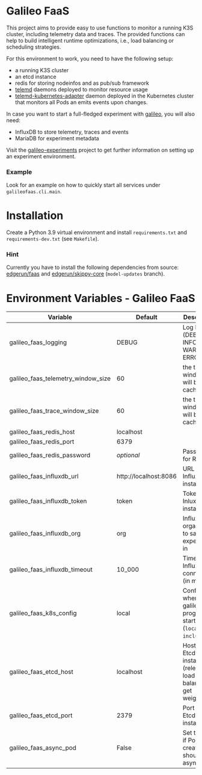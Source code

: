 # Galileo FaaS

This project aims to provide easy to use functions to monitor a running K3S cluster, including telemetry data and
traces. The provided functions can help to build intelligent runtime optimizations, i.e., load balancing or scheduling
strategies.

For this environment to work, you need to have the following setup:

* a running K3S cluster
* an etcd instance
* redis for storing nodeinfos and as pub/sub framework
* [telemd](https://github.com/edgerun/telemd/) daemons deployed to monitor resource usage
* [telemd-kubernetes-adapter](https://github.com/edgerun/telemd-kubernetes-adapter) daemon deployed in the Kubernetes
  cluster that monitors all Pods an emits events upon changes.

In case you want to start a full-fledged experiment with [galileo](https://github.com/edgerun/galileo), you will also
need:

* InfluxDB to store telemetry, traces and events
* MariaDB for experiment metadata

Visit the [galileo-experiments](https://github.com/edgerun/galileo-experiments)  project to get further information on
setting up an experiment environment.

### Example

Look for an example on how to quickly start all services under `galileofaas.cli.main`.

Installation
============

Create a Python 3.9 virtual environment and install `requirements.txt` and `requirements-dev.txt` (see `Makefile`).


### Hint

Currently you have to install the following dependencies from source:
[edgerun/faas](https://github.com/edgerun/faas) and [edgerun/skippy-core](https://github.com/edgerun/skippy-core) (`model-updates` branch).


Environment Variables - Galileo FaaS
=====================

| Variable                           | Default                        | Description                                                                  |
|------------------------------------|--------------------------------|------------------------------------------------------------------------------|
| galileo_faas_logging               | DEBUG                          | Log level (DEBUG, INFO, WARN, ERROR)                                         |
| galileo_faas_telemetry_window_size | 60                             | the time window that will be cached, in s                                    |
| galileo_faas_trace_window_size     | 60                             | the time window that will be cached, in s                                    |
| galileo_faas_redis_host            | localhost                      |                                                                              |
| galileo_faas_redis_port            | 6379                           |                                                                              |
| galileo_faas_redis_password        | *optional*                     | Password for Redis                                                           |
| galileo_faas_influxdb_url          | http://localhost:8086          | URL to InfluxDB v2 instance                                                  |
| galileo_faas_influxdb_token        | token                          | Token for InluxDB instance                                                   |
| galileo_faas_influxdb_org          | org                            | InfluxDB organziation to save experiments in                                 |
| galileo_faas_influxdb_timeout      | 10_000                         | Timeout for InfluxDB connections (in ms)                                     |
| galileo_faas_k8s_config            | local                          | Configures where the galileo-faas program is started (`local` or `incluster`) |
| galileo_faas_etcd_host             | localhost                      | Host of the Etcd instance (relevant for load balancer to get weights)        |
| galileo_faas_etcd_port             | 2379                           | Port of the Etcd instance                                                    |
| galileo_faas_async_pod             | False                          | Set to True if Pod creation should by async                                  |
